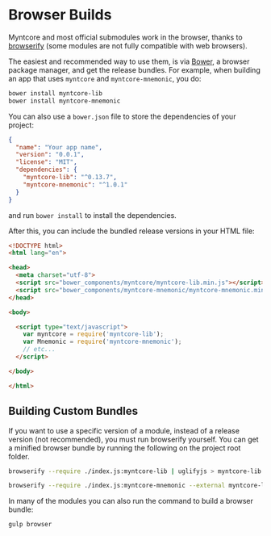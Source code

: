 # Browser Builds
Myntcore and most official submodules work in the browser, thanks to [browserify](http://browserify.org/) (some modules are not fully compatible with web browsers).

The easiest and recommended way to use them, is via [Bower](http://bower.io/), a browser package manager, and get the release bundles. For example, when building an app that uses `myntcore` and `myntcore-mnemonic`, you do:

```sh
bower install myntcore-lib
bower install myntcore-mnemonic
```

You can also use a `bower.json` file to store the dependencies of your project:

```json
{
  "name": "Your app name",
  "version": "0.0.1",
  "license": "MIT",
  "dependencies": {
    "myntcore-lib": "^0.13.7",
    "myntcore-mnemonic": "^1.0.1"
  }
}
```

and run `bower install` to install the dependencies.

After this, you can include the bundled release versions in your HTML file:

```html
<!DOCTYPE html>
<html lang="en">

<head>
  <meta charset="utf-8">
  <script src="bower_components/myntcore/myntcore-lib.min.js"></script>
  <script src="bower_components/myntcore-mnemonic/myntcore-mnemonic.min.js"></script>
</head>

<body>

  <script type="text/javascript">
    var myntcore = require('myntcore-lib');
    var Mnemonic = require('myntcore-mnemonic');
    // etc...
  </script>

</body>

</html>
```

## Building Custom Bundles
If you want to use a specific version of a module, instead of a release version (not recommended), you must run browserify yourself.  You can get a minified browser bundle by running the following on the project root folder.

```sh
browserify --require ./index.js:myntcore-lib | uglifyjs > myntcore-lib.min.js
```

```sh
browserify --require ./index.js:myntcore-mnemonic --external myntcore-lib | uglifyjs > myntcore-mnemonic.min.js
```

In many of the modules you can also run the command to build a browser bundle:
```sh
gulp browser
```
